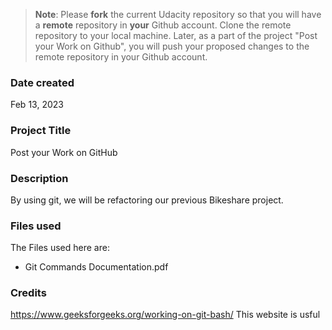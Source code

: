 >**Note**: Please **fork** the current Udacity repository so that you will have a **remote** repository in **your** Github account. Clone the remote repository to your local machine. Later, as a part of the project "Post your Work on Github", you will push your proposed changes to the remote repository in your Github account.

### Date created
Feb 13, 2023

### Project Title
Post your Work on GitHub

### Description
By using git, we will be refactoring our previous Bikeshare project.

### Files used

The Files used here are:
- Git Commands Documentation.pdf


### Credits

https://www.geeksforgeeks.org/working-on-git-bash/
This website is usful 

